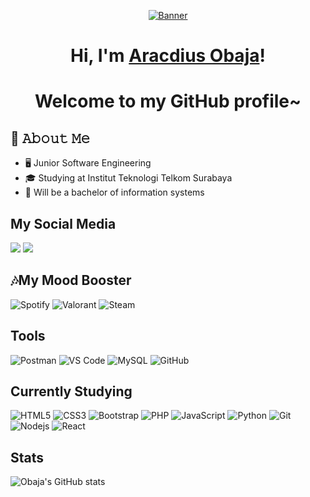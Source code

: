 <p align="center">
  <a href="https://media4.giphy.com/media/jmphxHznc7wBmsuaW1/giphy.gif"><img src="kita-ikuyo-rap.webp" alt="Banner"></a>
</p>

<h1 align="center">Hi, I'm <a href="https://www.edisonlee55.com">Aracdius Obaja</a>!</h1>
<h1 align="center">Welcome to my GitHub profile~</h1>

## :book: 𝙰𝚋𝚘𝚞𝚝 𝙼𝚎
- 🖥 Junior Software Engineering
- 🎓 Studying at Institut Teknologi Telkom Surabaya
- 👀 Will be a bachelor of information systems

## My Social Media
<a href="https://instagram.com/obaja.n"><img src="https://img.shields.io/badge/instagram-E4405F.svg?style=for-the-badge&logo=instagram&logoColor=white"/></a>
<a href="https://twitter.com/SyntaxUndefined"><img src="https://img.shields.io/badge/twitter-1DA1F2.svg?style=for-the-badge&logo=twitter&logoColor=white"/></a>

## 🎶My Mood Booster
![Spotify](https://img.shields.io/badge/Spotify-1ED760?&style=for-the-badge&logo=spotify&logoColor=white)
![Valorant](https://img.shields.io/badge/Riot_Games-D32936?style=for-the-badge&logo=riot-games&logoColor=white)
![Steam](https://img.shields.io/badge/Steam-000000?style=for-the-badge&logo=steam&logoColor=white)

## Tools
![Postman](https://img.shields.io/badge/Postman-black?style=flat-square&logo=postman)
![VS Code](https://img.shields.io/badge/-VS%20Code-007ACC?style=flat-square&logo=visual-studio-code)
![MySQL](https://img.shields.io/badge/-MySQL-black?style=flat-square&logo=mysql)
![GitHub](https://img.shields.io/badge/-GitHub-181717?style=flat-square&logo=github)

## Currently Studying
![HTML5](https://img.shields.io/badge/-HTML5-E34F26?style=flat-square&logo=html5&logoColor=white)
![CSS3](https://img.shields.io/badge/-CSS3-1572B6?style=flat-square&logo=css3)
![Bootstrap](https://img.shields.io/badge/-Bootstrap-563D7C?style=flat-square&logo=bootstrap)
![PHP](https://img.shields.io/badge/PHP-black?style=flat-square&logo=php)
![JavaScript](https://img.shields.io/badge/-JavaScript-black?style=flat-square&logo=javascript)
![Python](https://img.shields.io/badge/-Python-black?style=flat-square&logo=Python)
![Git](https://img.shields.io/badge/-Git-black?style=flat-square&logo=git)
![Nodejs](https://img.shields.io/badge/-Nodejs-black?style=flat-square&logo=Node.js)
![React](https://img.shields.io/badge/-React-black?style=flat-square&logo=react)

## Stats
![Obaja's GitHub stats](https://github-readme-stats.vercel.app/api?username=aisucream&theme=dark&show_icons=true)


